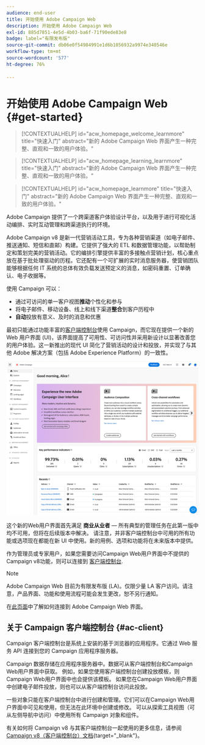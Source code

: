```yaml
---
audience: end-user
title: 开始使用 Adobe Campaign Web
description: 开始使用 Adobe Campaign Web
exl-id: 885d7851-4e5d-4b03-ba6f-71f90ede83e8
badge: label="有限发布版"
source-git-commit: db06e0f54984991e1d6b1056932a9974e340546e
workflow-type: tm+mt
source-wordcount: '577'
ht-degree: 76%

---
```


# 开始使用 Adobe Campaign Web {#get-started}

>[!CONTEXTUALHELP]
>id="acw_homepage_welcome_learnmore"
>title="快速入门"
>abstract="新的 Adobe Campaign Web 界面产生一种完整、直观和一致的用户体验。"

>[!CONTEXTUALHELP]
>id="acw_homepage_learning_learnmore"
>title="快速入门"
>abstract="新的 Adobe Campaign Web 界面产生一种完整、直观和一致的用户体验。"

>[!CONTEXTUALHELP]
>id="acw_homepage_learnmore"
>title="快速入门"
>abstract="新的 Adobe Campaign Web 界面产生一种完整、直观和一致的用户体验。"

Adobe Campaign 提供了一个跨渠道客户体验设计平台，以及用于进行可视化活动编排、实时互动管理和跨渠道执行的环境。

Adobe Campaign v8 是新一代营销活动工具，专为各种营销渠道（如电子邮件、推送通知、短信和直邮）构建。它提供了强大的 ETL 和数据管理功能，以帮助制定和策划完美的营销活动。它的编排引擎提供丰富的多接触点营销计划，核心重点放在基于批处理驱动的历程。它还配有一个可扩展的实时消息服务器，使营销团队能够根据任何 IT 系统的总体有效负载发送预定义的消息，如密码重置、订单确认、电子收据等。

使用 Campaign 可以：

* 通过可访问的单一客户视图&#x200B;**推动**&#x200B;个性化和参与
* 将电子邮件、移动设备、线上和线下渠道&#x200B;**整合**&#x200B;到客户历程中
* **自动**&#x200B;投放有意义、及时的消息和优惠


最初只能通过功能丰富的[客户端控制台](#ac-client)使用 Campaign，而它现在提供一个新的 Web 用户界面 (UI)，该界面提高了可用性、可访问性并采用新设计以显著改善您的用户体验。这一新推出的现代 UI 简化了营销活动的设计和投放，并实现了与其他 Adobe 解决方案（包括 Adobe Experience Platform）的一致性。

![](assets/home.png)

这个新的Web用户界面首先满足 **商业从业者**  — 所有典型的管理任务在此第一版中均不可用，但将在后续版本中解决。 请注意，并非客户端控制台中可用的所有功能或选项现在都能在新 UI 中使用。新的用例、选项和功能将在未来版本中提供。

作为管理员或专家用户，如果您需要访问Campaign Web用户界面中不提供的Campaign v8功能，则可以连接到 [客户端控制台](#ac-client).


>[!NOTE]
>
>Adobe Campaign Web 目前为有限发布版 (LA)。仅限少量 LA 客户访问。请注意，产品界面、功能和使用流程可能会发生更改，恕不另行通知。

在[此页面](connect-to-campaign.md)中了解如何连接到 Adobe Campaign Web 界面。

## 关于 Campaign 客户端控制台 {#ac-client}

Campaign 客户端控制台是系统上安装的基于浏览器的应用程序。它通过 Web 服务 API 连接到您的 Campaign 应用程序服务器。

Campaign 数据存储在应用程序服务器中。数据可从客户端控制台和Campaign Web用户界面中获取。 例如，如果您使用客户端控制台创建投放模板，则Campaign Web用户界面中也会提供该模板。 如果您在Campaign Web用户界面中创建电子邮件投放，则也可以从客户端控制台访问此投放。

一些对象只能在客户端控制台中进行创建和管理。它们可以在Campaign Web用户界面中可见和使用，但无法在此环境中创建或修改。 可以从探索工具视图（可从左侧导航中访问）中使用所有 Campaign 对象和组件。

有关如何将 Campaign v8 与其客户端控制台一起使用的更多信息，请参阅 [Campaign v8（客户端控制台）文档](https://experienceleague.adobe.com/docs/campaign/campaign-v8/campaign-home.html?lang=zh-Hans){target="_blank"}。
